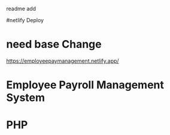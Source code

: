 readme add 


#netlify Deploy 
# need base Change 

https://employeepaymanagement.netlify.app/

# Employee  Payroll Management System 

# PHP 
